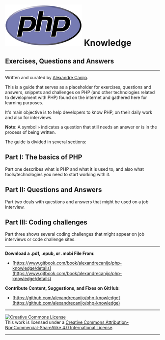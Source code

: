# ![](/assets/php-big.jpg) **Knowledge**

## **Exercises, Questions and Answers**

---

Written and curated by [Alexandre Canijo](http://www.alexandrecanijo.com/ "Alexandre Canijo").

This is a guide that serves as a placeholder for exercises, questions and answers, snippets and challenges on PHP \(and other technologies related to development with PHP\) found on the internet and gathered here for learning purposes.

It's main objective is to help developers to know PHP, on their daily work and also for interviews.

**Note**: A symbol `>` indicates a question that still needs an answer or is in the process of being written.

The guide is divided in several sections:

Part I: The basics of PHP
---
Part one describes what is PHP and what it is used to, and also what tools/technologies you need to start working with it.

Part II: Questions and Answers
---
Part two deals with questions and answers that might be used on a job interview.

Part III: Coding challenges
---
Part three shows several coding challenges that might appear on job interviews or code challenge sites.

---

**Download a .pdf, .epub, or .mobi File From**: 

* [https://www.gitbook.com/book/alexandrecanijo/php-knowledge/details](https://www.gitbook.com/book/alexandrecanijo/php-knowledge/details)

**Contribute Content, Suggestions, and Fixes on GitHub**: 

* [https://github.com/alexandrecanijo/php-knowledge](https://github.com/alexandrecanijo/php-knowledge)

---

<a rel="license" href="http://creativecommons.org/licenses/by-nc-sa/4.0/"><img alt="Creative Commons License" style="border-width:0" src="https://i.creativecommons.org/l/by-nc-sa/4.0/88x31.png" /></a><br />This work is licensed under a <a rel="license" href="http://creativecommons.org/licenses/by-nc-sa/4.0/">Creative Commons Attribution-NonCommercial-ShareAlike 4.0 International License</a>.

---